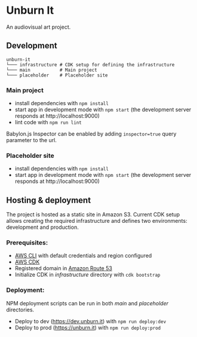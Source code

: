 # Unburn It

An audiovisual art project.

## Development

```
unburn-it
└─── infrastructure # CDK setup for defining the infrastructure
└─── main           # Main project
└─── placeholder    # Placeholder site
```

### Main project

- install dependencies with `npm install`
- start app in development mode with `npm start` (the development server responds at http://localhost:9000)
- lint code with `npm run lint`

Babylon.js Inspector can be enabled by adding `inspector=true` query parameter to the url.

### Placeholder site

- install dependencies with `npm install`
- start app in development mode with `npm start` (the development server responds at http://localhost:9000)

## Hosting & deployment

The project is hosted as a static site in Amazon S3. Current CDK setup allows creating the required infrastructure and defines two environments: development and production.

### Prerequisites:

- [AWS CLI](https://aws.amazon.com/cli/) with default credentials and region configured
- [AWS CDK](https://aws.amazon.com/cdk/)
- Registered domain in [Amazon Route 53](https://aws.amazon.com/route53/)
- Initialize CDK in _infrastructure_ directory with `cdk bootstrap`

### Deployment:

NPM deployment scripts can be run in both _main_ and _placeholder_ directories.

- Deploy to dev (https://dev.unburn.it) with `npm run deploy:dev`
- Deploy to prod (https://unburn.it) with `npm run deploy:prod`
